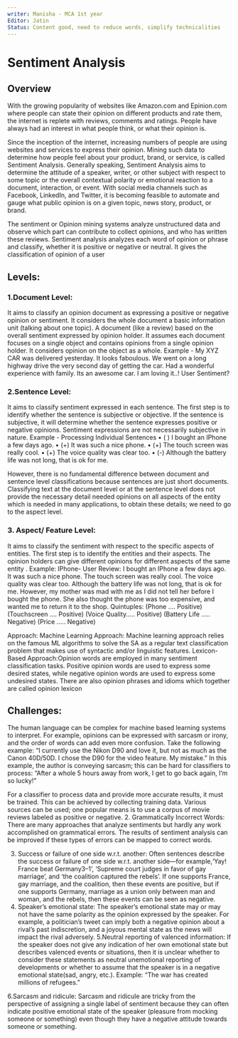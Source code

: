 ```yaml
---
writer: Manisha - MCA 1st year
Editor: Jatin
Status: Content good, need to reduce words, simplify technicalities
---
```


# Sentiment Analysis

## Overview

With the growing popularity of websites like Amazon.com and Epinion.com where people can state their opinion on different products and rate them, the internet is replete with reviews, comments and ratings. People have always had an interest in what people think, or what their opinion is. 

Since the inception of the internet, increasing numbers of people are using websites and services to express their opinion. Mining such data to determine how people feel about your product, brand, or service, is called Sentiment Analysis. Generally speaking, Sentiment Analysis aims to determine the attitude of a speaker, writer, or other subject with respect to some topic or the overall contextual polarity or emotional reaction to a document, interaction, or event. With social media channels such as Facebook, LinkedIn, and Twitter, it is becoming feasible to automate and gauge what public opinion is on a given topic, news story, product, or brand.

The sentiment or Opinion mining systems analyze unstructured data and observe which part can contribute to collect opinions, and who has written these reviews. Sentiment analysis analyzes each word of opinion or phrase and classify, whether it is positive or negative or neutral. It gives the classification of opinion of a user

## Levels:

### 1.Document Level:
It aims to classify an opinion document as expressing a positive or negative opinion or sentiment. It considers the whole document a basic information unit (talking about one topic). A document (like a review) based on the overall sentiment expressed by opinion holder. It assumes each document focuses on a single object and contains opinions from a single opinion holder. It considers opinion on the object as a whole.
Example -
My XYZ CAR was delivered yesterday. It looks faboulous. We went on a long highway drive the very second day of getting the car. Had a wonderful experience with family. Its an awesome car. I am loving it..!
User Sentiment?

### 2.Sentence Level: 
It aims to classify sentiment expressed in each sentence. The first step is to identify whether the sentence is subjective or objective. If the sentence is subjective, it will determine whether the sentence expresses positive or negative opinions. Sentiment expressions are not necessarily subjective in nature.
Example - 
Processing Individual Sentences
•	( ) I bought an IPhone a few days ago.
•	(+) It was such a nice phone.
•	(+) The touch screen was really cool. 
•	(+) The voice quality was clear too. 
•	(-) Although the battery life was not long, that is ok for me.

However, there is no fundamental difference between document and sentence level classifications because sentences are just short documents. Classifying text at the document level or at the sentence level does not provide the necessary detail needed opinions on all aspects of the entity which is needed in many applications, to obtain these details; we need to go to the aspect level.

### 3. Aspect/ Feature Level: 
It aims to classify the sentiment with respect to the specific aspects of entities. The first step is to identify the entities and their aspects. The opinion holders can give different opinions for different aspects of the same entity .
Example:
IPhone- User Review: 
I bought an IPhone a few days ago. It was such a nice phone. The touch screen was really cool. The voice quality was clear too. Although the battery life was not long, that is ok for me. However, my mother was mad with me as I did not tell her before I bought the phone. She also thought the phone was too expensive, and wanted me to return it to the shop.
Quintuples: 
(Phone …. Positive) 
(Touchscreen …. Positive)
 (Voice Quality….. Positive) 
(Battery Life ….. Negative) 
(Price ….. Negative)

Approach:
Machine Learning Approach:
Machine learning approach relies on the famous ML algorithms to solve the SA as a regular text classification problem that makes use of syntactic and/or linguistic features.
Lexicon-Based Approach:Opinion words are employed in many sentiment classification tasks. Positive opinion words are used to express some desired states, while negative opinion words are used to express some undesired states. There are also opinion phrases and idioms which together are called opinion lexicon             

## Challenges:
The human language can be complex for machine based learning systems to interpret. For example, opinions can be expressed with sarcasm or irony, and the order of words can add even more confusion.
Take the following example:
“I currently use the Nikon D90 and love it, but not as much as the Canon 40D/50D. I chose the D90 for the video feature. My mistake.”
In this example, the author is conveying sarcasm; this can be hard for classifiers to process:
“After a whole 5 hours away from work, I get to go back again, I’m so lucky!”
  
For a classifier to process data and provide more accurate results, it must be trained.  This can be achieved by collecting training data.  Various sources can be used; one popular means is to use a corpus of movie reviews labeled as positive or negative.
2. Grammatically Incorrect Words:  There are many approaches that analyze sentiments but hardly any work accomplished on grammatical errors. The results of sentiment analysis can be improved if these types of errors can be mapped to correct words.

3. Success or failure of one side w.r.t. another: Often sentences describe the success or failure of one side w.r.t. another side—for example,‘Yay! France beat Germany3–1’, ‘Supreme court judges in favor of gay marriage’, and ‘the coalition captured the rebels’. If one supports France, gay marriage, and the coalition, then these events are positive, but if one supports Germany, marriage as a union only between man and woman, and the rebels, then these events can be seen as negative.
4. Speaker’s emotional state: The speaker’s emotional state may or may not have the same polarity as the opinion expressed by the speaker. For example, a politician’s tweet can imply both a negative opinion about a rival’s past indiscretion, and a joyous mental state as the news will impact the rival adversely.
5.Neutral reporting of valenced information: If the speaker does not give any indication of her own emotional state but describes valenced events or situations, then it is unclear whether to consider these statements as neutral unemotional reporting of developments or whether to assume that the speaker is in a negative emotional state(sad, angry, etc.). Example:
“The war has created millions of refugees.”

6.Sarcasm and ridicule: Sarcasm and ridicule are tricky from the perspective of assigning a single label of sentiment because they can often indicate positive emotional state of the speaker (pleasure from mocking someone or something) even though they have a negative attitude  towards someone or something.




